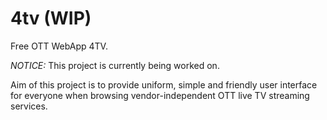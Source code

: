 # 4tv (WIP)
Free OTT WebApp 4TV.

*NOTICE:* This project is currently being worked on.

Aim of this project is to provide uniform, simple and friendly user interface for everyone when browsing vendor-independent OTT live TV streaming services.
